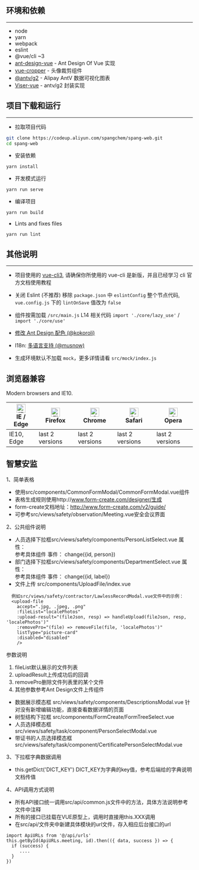 ## 环境和依赖
----
- node
- yarn
- webpack
- eslint
- @vue/cli ~3
- [ant-design-vue](https://github.com/vueComponent/ant-design-vue) - Ant Design Of Vue 实现
- [vue-cropper](https://github.com/xyxiao001/vue-cropper) - 头像裁剪组件
- [@antv/g2](https://antv.alipay.com/zh-cn/index.html) - Alipay AntV 数据可视化图表
- [Viser-vue](https://viserjs.github.io/docs.html#/viser/guide/installation)  - antv/g2 封装实现

## 项目下载和运行
----

- 拉取项目代码
```bash
git clone https://codeup.aliyun.com/spangchem/spang-web.git
cd spang-web
```

- 安装依赖
```
yarn install
```

- 开发模式运行
```
yarn run serve
```

- 编译项目
```
yarn run build
```

- Lints and fixes files
```
yarn run lint
```



## 其他说明
----

- 项目使用的 [vue-cli3](https://cli.vuejs.org/guide/), 请确保你所使用的 vue-cli 是新版，并且已经学习 cli 官方文档使用教程

- 关闭 Eslint (不推荐) 移除 `package.json` 中 `eslintConfig` 整个节点代码, `vue.config.js` 下的 `lintOnSave` 值改为 `false`

- 组件按需加载 `/src/main.js` L14 相关代码 `import './core/lazy_use'` / `import './core/use'` 

- [修改 Ant Design 配色 (@kokoroli)](https://github.com/kokoroli/antd-awesome/blob/master/docs/Ant_Design_%E6%A0%B7%E5%BC%8F%E8%A6%86%E7%9B%96.md)

- I18n: [多语言支持 (@musnow)](./src/locales/index.js)

- 生成环境默认不加载 `mock`，更多详情请看 `src/mock/index.js`


## 浏览器兼容

Modern browsers and IE10.

| [<img src="https://raw.githubusercontent.com/alrra/browser-logos/master/src/edge/edge_48x48.png" alt="IE / Edge" width="24px" height="24px" />](http://godban.github.io/browsers-support-badges/)</br>IE / Edge | [<img src="https://raw.githubusercontent.com/alrra/browser-logos/master/src/firefox/firefox_48x48.png" alt="Firefox" width="24px" height="24px" />](http://godban.github.io/browsers-support-badges/)</br>Firefox | [<img src="https://raw.githubusercontent.com/alrra/browser-logos/master/src/chrome/chrome_48x48.png" alt="Chrome" width="24px" height="24px" />](http://godban.github.io/browsers-support-badges/)</br>Chrome | [<img src="https://raw.githubusercontent.com/alrra/browser-logos/master/src/safari/safari_48x48.png" alt="Safari" width="24px" height="24px" />](http://godban.github.io/browsers-support-badges/)</br>Safari | [<img src="https://raw.githubusercontent.com/alrra/browser-logos/master/src/opera/opera_48x48.png" alt="Opera" width="24px" height="24px" />](http://godban.github.io/browsers-support-badges/)</br>Opera |
| --- | --- | --- | --- | --- |
| IE10, Edge | last 2 versions | last 2 versions | last 2 versions | last 2 versions |

## 智慧安监
1、简单表格

- 使用src/components/CommonFormModal/CommonFormModal.vue组件
- 表格生成规则使用http://www.form-create.com/designer/生成
- form-create文档地址：http://www.form-create.com/v2/guide/
- 可参考src/views/safety/observation/Meeting.vue安全会议界面

2、公共组件说明
- 人员选择下拉框src/views/safety/components/PersonListSelect.vue
属性：  
参考具体组件
事件：
change({id, person})
- 部门选择下拉框src/views/safety/components/DepartmentSelect.vue
属性：  
参考具体组件
事件：
change({id, label})
- 文件上传
src/components/UploadFile/index.vue
````
  例如src/views/safety/contractor/LawlessRecordModal.vue文件中的示例：
  <upload-file
    accept=".jpg, .jpeg, .png"
    :fileList="localePhotos"
    :upload-result="(fileJson, resp) => handleUpload(fileJson, resp, 'localePhotos')"
    :removePro="(file) => removeFile(file, 'localePhotos')"
    listType="picture-card"
    :disabled="disabled"
    />
````
 参数说明
1. fileList默认展示的文件列表
2. uploadResult上传成功后的回调
3. removePro删除文件列表里的某个文件
4. 其他参数参考Ant Design文件上传组件

- 数据展示模态框
src/views/safety/components/DescriptionsModal.vue
针对没有新增编辑功能，直接查看数据详情的页面
- 树型结构下拉框
src/components/FormCreate/FormTreeSelect.vue 
- 人员选择模态框
src/views/safety/task/component/PersonSelectModal.vue
- 带证书的人员选择模态框
src/views/safety/task/component/CertificatePersonSelectModal.vue

3、下拉框字典数据调用
- this.getDict('DICT_KEY')  DICT_KEY为字典的key值，参考后端给的字典说明文档传值

4、API调用方式说明
- 所有API接口统一调用src/api/common.js文件中的方法，具体方法说明参考文件中注释
- 所有的接口已挂载在VUE原型上，调用时直接用this.XXX调用
- 在src/api/文件夹中新建具体模块的url文件，存入相应后台接口的url
````
import ApiURLs from '@/api/urls'
this.getById(ApiURLs.meeting, id).then(({ data, success }) => {
  if (success) {
     ....
  }
})
````



